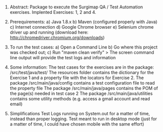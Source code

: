 #####
1. Abstract:
Package to execute the Surgimap QA / Test Automation exercises.
Implented Exercises: 1, 2 and 4.

2. Prerequirements:
a) Java 1.8.x
b) Maven (configured properly with Java)
c) Internet connection
d) Google Chrome browser
e) Selenium chrome driver up and running (download here: http://chromedriver.chromium.org/downloads)

3. To run the test cases:
a) Open a Command Line
b) Go where this project was checked out;
c) Run "maven clean verify" > The screen command line output will provide the test logs and information

4. Some information:
The test cases for the exercises are in the package: /src/test/java/test/
The resources folder contains the dictionary for the Exercise 1 and a property file with the locators for Exercise 2.
The package /src/main/java/config contains a test configuration file to read the property file
The package /src/main/java/pages contains the POM of the page(s) needed in test case 2
The package /src/main/java/utilities contains some utility methods (e.g. access a gmail account and read email)

5. Simplifications
Test Logs running on System.out for a matter of time, instead than proper logging.
Test meant to run in desktop mode (just for a matter of time, I could have chosen mobile with the same effort)